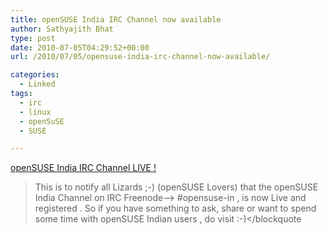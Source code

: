 ```yaml
---
title: openSUSE India IRC Channel now available
author: Sathyajith Bhat
type: post
date: 2010-07-05T04:29:52+00:00
url: /2010/07/05/opensuse-india-irc-channel-now-available/

categories:
  - Linked
tags:
  - irc
  - linux
  - openSuSE
  - SUSE

---
```

<a HREF="https://lists.opensuse.org/opensuse-announce/2010-07/msg00002.html">openSUSE India IRC Channel LIVE !</a>

> This is to notify all Lizards ;-) (openSUSE Lovers) that the openSUSE India Channel on IRC Freenode–> #opensuse-in , is now Live and registered . So if you have something to ask, share or want to spend some time with openSUSE Indian users , do visit :-)</blockquote